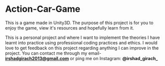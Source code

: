 # Action-Car-Game
This is a game made in Unity3D. The purpose of this project is for you to enjoy the game, view it's resources and hopefully learn from it.

This is a personal project and where I want to implement the theories I have learnt into practice using professional coding practices and ethics. I would love to get feedback on this project regarding anything I can improve in the project. You can contact me through my email- **irshadgirach2013@gmail.com** or ping me on Instagram: **@irshad_girach_**
